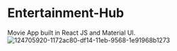 # Entertainment-Hub
Movie App built in React JS and Material UI.
![124705920-1172ac80-df14-11eb-9568-1e91968b1273](https://github.com/MacharlaBhanu/Entertainment-Hub/assets/89696055/60a67983-b540-4b25-a7a0-b8d53c81fc2d)
